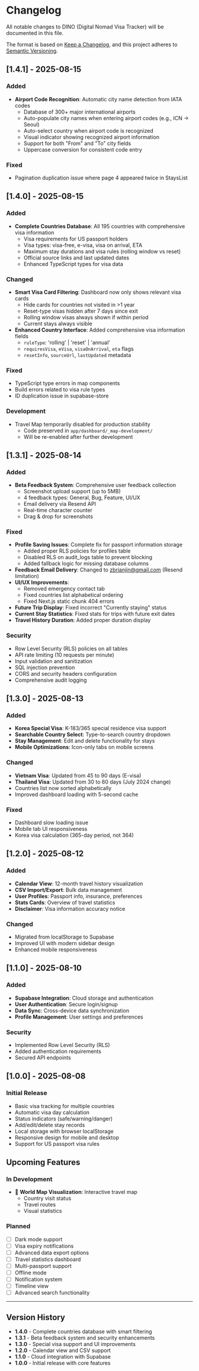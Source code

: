 # Changelog

All notable changes to DINO (Digital Nomad Visa Tracker) will be documented in this file.

The format is based on [Keep a Changelog](https://keepachangelog.com/en/1.0.0/),
and this project adheres to [Semantic Versioning](https://semver.org/spec/v2.0.0.html).

## [1.4.1] - 2025-08-15

### Added
- **Airport Code Recognition**: Automatic city name detection from IATA codes
  - Database of 300+ major international airports
  - Auto-populate city names when entering airport codes (e.g., ICN → Seoul)
  - Auto-select country when airport code is recognized
  - Visual indicator showing recognized airport information
  - Support for both "From" and "To" city fields
  - Uppercase conversion for consistent code entry

### Fixed
- Pagination duplication issue where page 4 appeared twice in StaysList

## [1.4.0] - 2025-08-15

### Added
- **Complete Countries Database**: All 195 countries with comprehensive visa information
  - Visa requirements for US passport holders
  - Visa types: visa-free, e-visa, visa on arrival, ETA
  - Maximum stay durations and visa rules (rolling window vs reset)
  - Official source links and last updated dates
  - Enhanced TypeScript types for visa data

### Changed
- **Smart Visa Card Filtering**: Dashboard now only shows relevant visa cards
  - Hide cards for countries not visited in >1 year
  - Reset-type visas hidden after 7 days since exit
  - Rolling window visas always shown if within period
  - Current stays always visible
- **Enhanced Country Interface**: Added comprehensive visa information fields
  - `ruleType`: 'rolling' | 'reset' | 'annual'
  - `requiresVisa`, `eVisa`, `visaOnArrival`, `eta` flags
  - `resetInfo`, `sourceUrl`, `lastUpdated` metadata

### Fixed
- TypeScript type errors in map components
- Build errors related to visa rule types
- ID duplication issue in supabase-store

### Development
- Travel Map temporarily disabled for production stability
  - Code preserved in `app/dashboard/_map-development/`
  - Will be re-enabled after further development

## [1.3.1] - 2025-08-14

### Added
- **Beta Feedback System**: Comprehensive user feedback collection
  - Screenshot upload support (up to 5MB)
  - 4 feedback types: General, Bug, Feature, UI/UX
  - Email delivery via Resend API
  - Real-time character counter
  - Drag & drop for screenshots

### Fixed
- **Profile Saving Issues**: Complete fix for passport information storage
  - Added proper RLS policies for profiles table
  - Disabled RLS on audit_logs table to prevent blocking
  - Added fallback logic for missing database columns
- **Feedback Email Delivery**: Changed to zbrianjin@gmail.com (Resend limitation)
- **UI/UX Improvements**:
  - Removed emergency contact tab
  - Fixed countries list alphabetical ordering
  - Fixed Next.js static chunk 404 errors
- **Future Trip Display**: Fixed incorrect "Currently staying" status
- **Current Stay Statistics**: Fixed stats for trips with future exit dates
- **Travel History Duration**: Added proper duration display

### Security
- Row Level Security (RLS) policies on all tables
- API rate limiting (10 requests per minute)
- Input validation and sanitization
- SQL injection prevention
- CORS and security headers configuration
- Comprehensive audit logging

## [1.3.0] - 2025-08-13

### Added
- **Korea Special Visa**: K-183/365 special residence visa support
- **Searchable Country Select**: Type-to-search country dropdown
- **Stay Management**: Edit and delete functionality for stays
- **Mobile Optimizations**: Icon-only tabs on mobile screens

### Changed
- **Vietnam Visa**: Updated from 45 to 90 days (E-visa)
- **Thailand Visa**: Updated from 30 to 60 days (July 2024 change)
- Countries list now sorted alphabetically
- Improved dashboard loading with 5-second cache

### Fixed
- Dashboard slow loading issue
- Mobile tab UI responsiveness
- Korea visa calculation (365-day period, not 364)

## [1.2.0] - 2025-08-12

### Added
- **Calendar View**: 12-month travel history visualization
- **CSV Import/Export**: Bulk data management
- **User Profiles**: Passport info, insurance, preferences
- **Stats Cards**: Overview of travel statistics
- **Disclaimer**: Visa information accuracy notice

### Changed
- Migrated from localStorage to Supabase
- Improved UI with modern sidebar design
- Enhanced mobile responsiveness

## [1.1.0] - 2025-08-10

### Added
- **Supabase Integration**: Cloud storage and authentication
- **User Authentication**: Secure login/signup
- **Data Sync**: Cross-device data synchronization
- **Profile Management**: User settings and preferences

### Security
- Implemented Row Level Security (RLS)
- Added authentication requirements
- Secured API endpoints

## [1.0.0] - 2025-08-08

### Initial Release
- Basic visa tracking for multiple countries
- Automatic visa day calculation
- Status indicators (safe/warning/danger)
- Add/edit/delete stay records
- Local storage with browser localStorage
- Responsive design for mobile and desktop
- Support for US passport visa rules

## Upcoming Features

### In Development
- 🚧 **World Map Visualization**: Interactive travel map
  - Country visit status
  - Travel routes
  - Visual statistics

### Planned
- [ ] Dark mode support
- [ ] Visa expiry notifications
- [ ] Advanced data export options
- [ ] Travel statistics dashboard
- [ ] Multi-passport support
- [ ] Offline mode
- [ ] Notification system
- [ ] Timeline view
- [ ] Advanced search functionality

---

## Version History

- **1.4.0** - Complete countries database with smart filtering
- **1.3.1** - Beta feedback system and security enhancements
- **1.3.0** - Special visa support and UI improvements
- **1.2.0** - Calendar view and CSV support
- **1.1.0** - Cloud integration with Supabase
- **1.0.0** - Initial release with core features